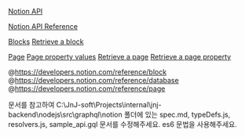 [Notion API](https://developers.notion.com/)

[Notion API Reference](https://developers.notion.com/reference/intro)

[Blocks](https://developers.notion.com/reference/block)
[Retrieve a block](https://developers.notion.com/reference/retrieve-a-block)

[Page](https://developers.notion.com/reference/page)
[Page property values](https://developers.notion.com/reference/page-property-values)
[Retrieve a page](https://developers.notion.com/reference/retrieve-a-page)
[Retrieve a page property](https://developers.notion.com/reference/retrieve-a-page-property)

@https://developers.notion.com/reference/block
@https://developers.notion.com/reference/database
@https://developers.notion.com/reference/page

문서를 참고하여
C:\JnJ-soft\Projects\internal\jnj-backend\nodejs\src\graphql\notion 폴더에 있는
spec.md, typeDefs.js, resolvers.js, sample_api.gql 문서를 수정해주세요.
es6 문법을 사용해주세요.
